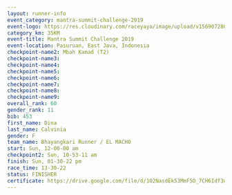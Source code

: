 ```yaml
---
layout: runner-info 
event_category: mantra-summit-challenge-2019 
event-logo: https://res.cloudinary.com/raceyaya/image/upload/v1569072809/logo/mantra-image_segrbx.jpg
category_km: 35KM 
event-title: Mantra Summit Challenge 2019 
event-location: Pasuruan, East Java, Indonesia 
checkpoint-name2: Mbah Kamad (T2) 
checkpoint-name3: 
checkpoint-name4: 
checkpoint-name5: 
checkpoint-name6: 
checkpoint-name7: 
checkpoint-name8: 
checkpoint-name9: 
overall_rank: 60
gender_rank: 11
bib: 453
first_name: Dina
last_name: Calvinia
gender: F
team_name: Bhayangkari Runner / EL MACHO
start: Sun, 12-00-00 am
checkpoint2: Sun, 10-53-11 am
finish: Sun, 01-30-22 pm
race_time: 13-30-22
status: FINISHER
certificate: https://drive.google.com/file/d/1O2NasdEk53MmF5D_7CH6Idf3uVa9wD5Q/view?usp=sharing
---
```

